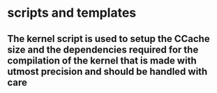 # scripts and templates

## The kernel script is used to setup the CCache size and the dependencies required for the compilation of the kernel that is made with utmost precision and should be handled with care

